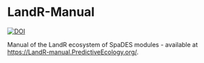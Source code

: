 # LandR-Manual

<!-- start badges -->

[![DOI](https://zenodo.org/badge/460187696.svg)](https://zenodo.org/badge/latestdoi/460187696)

<!-- end badges -->

Manual of the LandR ecosystem of SpaDES modules - available at <https://LandR-manual.PredictiveEcology.org/>.
